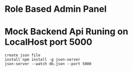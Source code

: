 # Role Based Admin Panel

# Mock Backend Api Runing on LocalHost port 5000
    create json file
    install npm install -g json-server
    json-server --watch db.json --port 5000   


